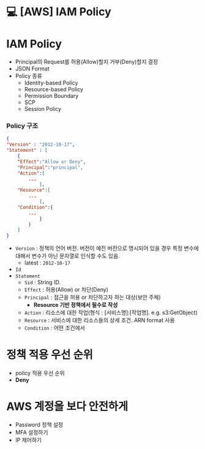 💻 [AWS] IAM Policy
=================

# IAM Policy
* Principal의 Request를 허용(Allow)할지 거부(Deny)할지 결정
* JSON Format
* Policy 종류
  * Identity-based Policy
  * Resource-based Policy
  * Permission Boundary
  * SCP
  * Session Policy

### Policy 구조
``` json
{
"Version" : "2012-10-17",
"Statement" : [
	{
	"Effect":"Allow or Deny",
	"Principal":"principal",
	"Action":[
		...
			],
	"Resource":[
		...
			],
	"Condition":{
		...
			}
		}	
	]
}
```
* `Version` : 정책의 언어 버전. 버전이 예전 버전으로 명시되어 있을 경우 특정 변수에 대해서 변수가 아닌 문자열로 인식할 수도 있음.
    * latest : `2012-10-17`
* `Id`
* `Statement`
    * `Sid` : String ID.
    * `Effect` : 허용(Allow) or 차단(Deny)
    * `Principal` : 접근을 허용 or 차단하고자 하는 대상(보안 주체)
        * **Resource 기반 정책에서 필수로 작성**
    * `Action` : 리소스에 대한 작업(형식 : [서비스명]:[작업명]. e.g. s3:GetObject)
    * `Resource` : 서비스에 대한 리소스들의 상세 조건. ARN format 사용
    * `Condition` : 어떤 조건에서

# 정책 적용 우선 순위
* policy 적용 우선 순위
* **Deny**

# AWS 계정을 보다 안전하게
* Password 정책 설정
* MFA 설정하기
* IP 제어하기